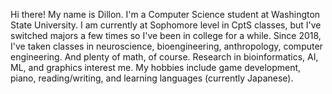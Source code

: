 Hi there! My name is Dillon.
I'm a Computer Science student at Washington State University.
I am currently at Sophomore level in CptS classes, but I've switched majors a few times so I've been in college for a while.
Since 2018, I've taken classes in neuroscience, bioengineering, anthropology, computer engineering. And plenty of math, of course.
Research in bioinformatics, AI, ML, and graphics interest me.
My hobbies include game development, piano, reading/writing, and learning languages (currently Japanese). 
